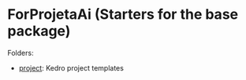 # ForProjetaAi (Starters for the base package)

Folders:
- [project](https://github.com/ProjetaAi/projetaai-starters/tree/main/for_projetaai/project): Kedro project templates
